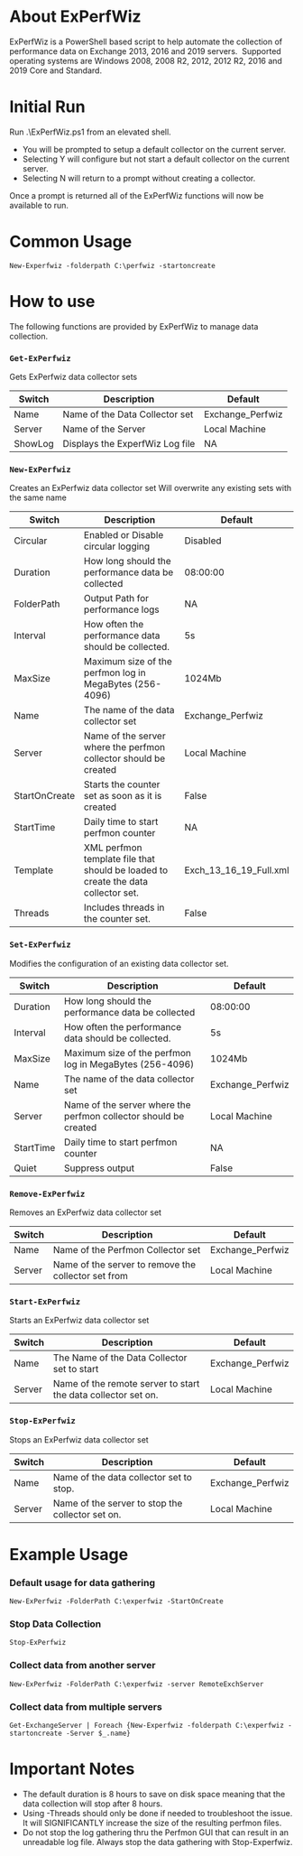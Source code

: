 # About ExPerfWiz
ExPerfWiz is a PowerShell based script to help automate the collection of performance data on Exchange 2013, 2016 and 2019 servers.  Supported operating systems are Windows 2008, 2008 R2, 2012, 2012 R2, 2016 and 2019 Core and Standard.

# Initial Run
Run .\ExPerfWiz.ps1 from an elevated shell.

* You will be prompted to setup a default collector on the current server.
* Selecting Y will configure but not start a default collector on the current server.
* Selecting N will return to a prompt without creating a collector.

Once a prompt is returned all of the ExPerfWiz functions will now be available to run.

# Common Usage
`New-Experfwiz -folderpath C:\perfwiz -startoncreate`

# How to use
The following functions are provided by ExPerfWiz to manage data collection.

### `Get-ExPerfwiz`
Gets ExPerfwiz data collector sets

Switch | Description|Default
-------|-------|-------
Name|Name of the Data Collector set|Exchange_Perfwiz
Server|Name of the Server |Local Machine
ShowLog|Displays the ExperfWiz Log file|NA


### `New-ExPerfwiz`
Creates an ExPerfwiz data collector set
Will overwrite any existing sets with the same name

Switch | Description|Default
-------|-------|-------
Circular| Enabled or Disable circular logging|Disabled
Duration| How long should the performance data be collected|08:00:00
FolderPath|Output Path for performance logs|NA
Interval|How often the performance data should be collected.|5s
MaxSize|Maximum size of the perfmon log in MegaBytes (256-4096)|1024Mb
Name|The name of the data collector set|Exchange_Perfwiz
Server|Name of the server where the perfmon collector should be created|Local Machine
StartOnCreate|Starts the counter set as soon as it is created|False
StartTime|Daily time to start perfmon counter|NA
Template| XML perfmon template file that should be loaded to create the data collector set.|Exch_13_16_19_Full.xml
Threads|Includes threads in the counter set.|False

### `Set-ExPerfwiz`
Modifies the configuration of an existing data collector set.

Switch | Description|Default
-------|-------|-------
Duration| How long should the performance data be collected|08:00:00
Interval|How often the performance data should be collected.|5s
MaxSize|Maximum size of the perfmon log in MegaBytes (256-4096)|1024Mb
Name|The name of the data collector set|Exchange_Perfwiz
Server|Name of the server where the perfmon collector should be created|Local Machine
StartTime|Daily time to start perfmon counter|NA
Quiet|Suppress output|False


### `Remove-ExPerfwiz`
Removes an ExPerfwiz data collector set

Switch | Description|Default
-------|-------|-------
Name|Name of the Perfmon Collector set|Exchange_Perfwiz
Server|Name of the server to remove the collector set from|Local Machine

### `Start-ExPerfwiz`
Starts an ExPerfwiz data collector set

Switch | Description|Default
-------|-------|-------
Name|The Name of the Data Collector set to start|Exchange_Perfwiz
Server|Name of the remote server to start the data collector set on.|Local Machine

### `Stop-ExPerfwiz`
Stops an ExPerfwiz data collector set

Switch | Description|Default
-------|-------|-------
Name|Name of the data collector set to stop.|Exchange_Perfwiz
Server|Name of the server to stop the collector set on.|Local Machine

# Example Usage

### Default usage for data gathering

  `New-ExPerfwiz -FolderPath C:\experfwiz -StartOnCreate`

### Stop Data Collection

  `Stop-ExPerfwiz`

### Collect data from another server

  `New-ExPerfwiz -FolderPath C:\experfwiz -server RemoteExchServer`

### Collect data from multiple servers

`Get-ExchangeServer | Foreach {New-Experfwiz -folderpath C:\experfwiz -startoncreate -Server $_.name}`

# Important Notes
* The default duration is 8 hours to save on disk space meaning that the data collection will stop after 8 hours.
* Using -Threads should only be done if needed to troubleshoot the issue.  It will SIGNIFICANTLY increase the size of the resulting perfmon files.
* Do not stop the log gathering thru the Perfmon GUI that can result in an unreadable log file.  Always stop the data gathering with Stop-Experfwiz.